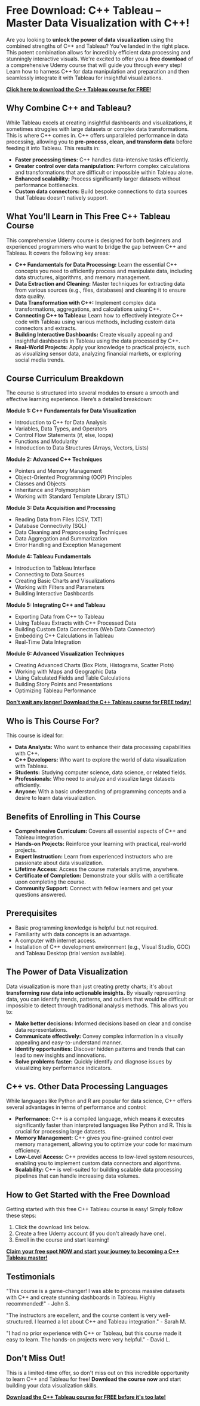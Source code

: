 # Free Download: C++ Tableau – Master Data Visualization with C++!

Are you looking to **unlock the power of data visualization** using the combined strengths of C++ and Tableau? You’ve landed in the right place. This potent combination allows for incredibly efficient data processing and stunningly interactive visuals. We're excited to offer you a **free download** of a comprehensive Udemy course that will guide you through every step! Learn how to harness C++ for data manipulation and preparation and then seamlessly integrate it with Tableau for insightful visualizations.

[**Click here to download the C++ Tableau course for FREE!**](https://udemywork.com/cpp-tableau)

## Why Combine C++ and Tableau?

While Tableau excels at creating insightful dashboards and visualizations, it sometimes struggles with large datasets or complex data transformations. This is where C++ comes in. C++ offers unparalleled performance in data processing, allowing you to **pre-process, clean, and transform data** before feeding it into Tableau. This results in:

*   **Faster processing times:** C++ handles data-intensive tasks efficiently.
*   **Greater control over data manipulation:** Perform complex calculations and transformations that are difficult or impossible within Tableau alone.
*   **Enhanced scalability:** Process significantly larger datasets without performance bottlenecks.
*   **Custom data connectors:** Build bespoke connections to data sources that Tableau doesn’t natively support.

## What You’ll Learn in This Free C++ Tableau Course

This comprehensive Udemy course is designed for both beginners and experienced programmers who want to bridge the gap between C++ and Tableau. It covers the following key areas:

*   **C++ Fundamentals for Data Processing:** Learn the essential C++ concepts you need to efficiently process and manipulate data, including data structures, algorithms, and memory management.
*   **Data Extraction and Cleaning:** Master techniques for extracting data from various sources (e.g., files, databases) and cleaning it to ensure data quality.
*   **Data Transformation with C++:** Implement complex data transformations, aggregations, and calculations using C++.
*   **Connecting C++ to Tableau:** Learn how to effectively integrate C++ code with Tableau using various methods, including custom data connectors and extracts.
*   **Building Interactive Dashboards:** Create visually appealing and insightful dashboards in Tableau using the data processed by C++.
*   **Real-World Projects:** Apply your knowledge to practical projects, such as visualizing sensor data, analyzing financial markets, or exploring social media trends.

## Course Curriculum Breakdown

The course is structured into several modules to ensure a smooth and effective learning experience. Here’s a detailed breakdown:

**Module 1: C++ Fundamentals for Data Visualization**

*   Introduction to C++ for Data Analysis
*   Variables, Data Types, and Operators
*   Control Flow Statements (if, else, loops)
*   Functions and Modularity
*   Introduction to Data Structures (Arrays, Vectors, Lists)

**Module 2: Advanced C++ Techniques**

*   Pointers and Memory Management
*   Object-Oriented Programming (OOP) Principles
*   Classes and Objects
*   Inheritance and Polymorphism
*   Working with Standard Template Library (STL)

**Module 3: Data Acquisition and Processing**

*   Reading Data from Files (CSV, TXT)
*   Database Connectivity (SQL)
*   Data Cleaning and Preprocessing Techniques
*   Data Aggregation and Summarization
*   Error Handling and Exception Management

**Module 4: Tableau Fundamentals**

*   Introduction to Tableau Interface
*   Connecting to Data Sources
*   Creating Basic Charts and Visualizations
*   Working with Filters and Parameters
*   Building Interactive Dashboards

**Module 5: Integrating C++ and Tableau**

*   Exporting Data from C++ to Tableau
*   Using Tableau Extracts with C++ Processed Data
*   Building Custom Data Connectors (Web Data Connector)
*   Embedding C++ Calculations in Tableau
*   Real-Time Data Integration

**Module 6: Advanced Visualization Techniques**

*   Creating Advanced Charts (Box Plots, Histograms, Scatter Plots)
*   Working with Maps and Geographic Data
*   Using Calculated Fields and Table Calculations
*   Building Story Points and Presentations
*   Optimizing Tableau Performance

[**Don't wait any longer! Download the C++ Tableau course for FREE today!**](https://udemywork.com/cpp-tableau)

## Who is This Course For?

This course is ideal for:

*   **Data Analysts:** Who want to enhance their data processing capabilities with C++.
*   **C++ Developers:** Who want to explore the world of data visualization with Tableau.
*   **Students:** Studying computer science, data science, or related fields.
*   **Professionals:** Who need to analyze and visualize large datasets efficiently.
*   **Anyone:** With a basic understanding of programming concepts and a desire to learn data visualization.

## Benefits of Enrolling in This Course

*   **Comprehensive Curriculum:** Covers all essential aspects of C++ and Tableau integration.
*   **Hands-on Projects:** Reinforce your learning with practical, real-world projects.
*   **Expert Instruction:** Learn from experienced instructors who are passionate about data visualization.
*   **Lifetime Access:** Access the course materials anytime, anywhere.
*   **Certificate of Completion:** Demonstrate your skills with a certificate upon completing the course.
*   **Community Support:** Connect with fellow learners and get your questions answered.

## Prerequisites

*   Basic programming knowledge is helpful but not required.
*   Familiarity with data concepts is an advantage.
*   A computer with internet access.
*   Installation of C++ development environment (e.g., Visual Studio, GCC) and Tableau Desktop (trial version available).

## The Power of Data Visualization

Data visualization is more than just creating pretty charts; it's about **transforming raw data into actionable insights.** By visually representing data, you can identify trends, patterns, and outliers that would be difficult or impossible to detect through traditional analysis methods. This allows you to:

*   **Make better decisions:** Informed decisions based on clear and concise data representations.
*   **Communicate effectively:** Convey complex information in a visually appealing and easy-to-understand manner.
*   **Identify opportunities:** Discover hidden patterns and trends that can lead to new insights and innovations.
*   **Solve problems faster:** Quickly identify and diagnose issues by visualizing key performance indicators.

## C++ vs. Other Data Processing Languages

While languages like Python and R are popular for data science, C++ offers several advantages in terms of performance and control:

*   **Performance:** C++ is a compiled language, which means it executes significantly faster than interpreted languages like Python and R. This is crucial for processing large datasets.
*   **Memory Management:** C++ gives you fine-grained control over memory management, allowing you to optimize your code for maximum efficiency.
*   **Low-Level Access:** C++ provides access to low-level system resources, enabling you to implement custom data connectors and algorithms.
*   **Scalability:** C++ is well-suited for building scalable data processing pipelines that can handle increasing data volumes.

## How to Get Started with the Free Download

Getting started with this free C++ Tableau course is easy! Simply follow these steps:

1.  Click the download link below.
2.  Create a free Udemy account (if you don't already have one).
3.  Enroll in the course and start learning!

[**Claim your free spot NOW and start your journey to becoming a C++ Tableau master!**](https://udemywork.com/cpp-tableau)

## Testimonials

"This course is a game-changer! I was able to process massive datasets with C++ and create stunning dashboards in Tableau. Highly recommended!" - John S.

"The instructors are excellent, and the course content is very well-structured. I learned a lot about C++ and Tableau integration." - Sarah M.

"I had no prior experience with C++ or Tableau, but this course made it easy to learn. The hands-on projects were very helpful." - David L.

## Don't Miss Out!

This is a limited-time offer, so don't miss out on this incredible opportunity to learn C++ and Tableau for free! **Download the course now** and start building your data visualization skills.

[**Download the C++ Tableau course for FREE before it's too late!**](https://udemywork.com/cpp-tableau)
